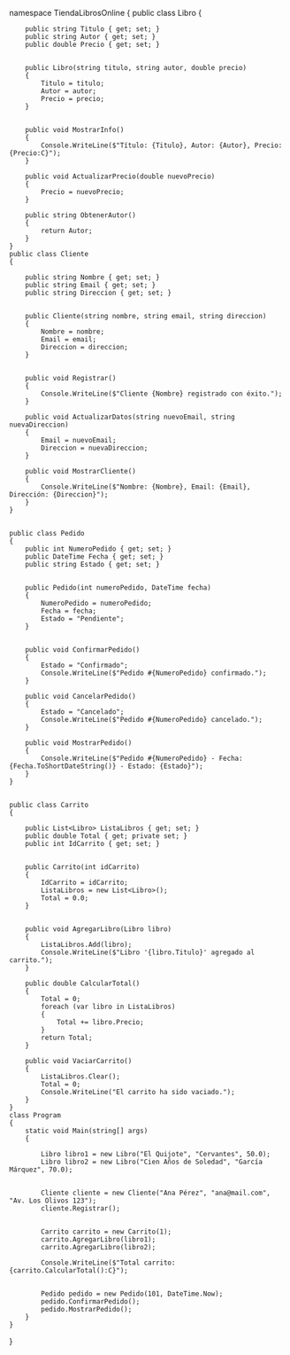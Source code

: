 namespace TiendaLibrosOnline
{ 
    public class Libro
    {
       
        public string Titulo { get; set; }
        public string Autor { get; set; }
        public double Precio { get; set; }

        
        public Libro(string titulo, string autor, double precio)
        {
            Titulo = titulo;
            Autor = autor;
            Precio = precio;
        }

        
        public void MostrarInfo()
        {
            Console.WriteLine($"Título: {Titulo}, Autor: {Autor}, Precio: {Precio:C}");
        }

        public void ActualizarPrecio(double nuevoPrecio)
        {
            Precio = nuevoPrecio;
        }

        public string ObtenerAutor()
        {
            return Autor;
        }
    }
    public class Cliente
    {
       
        public string Nombre { get; set; }
        public string Email { get; set; }
        public string Direccion { get; set; }

       
        public Cliente(string nombre, string email, string direccion)
        {
            Nombre = nombre;
            Email = email;
            Direccion = direccion;
        }

        
        public void Registrar()
        {
            Console.WriteLine($"Cliente {Nombre} registrado con éxito.");
        }

        public void ActualizarDatos(string nuevoEmail, string nuevaDireccion)
        {
            Email = nuevoEmail;
            Direccion = nuevaDireccion;
        }

        public void MostrarCliente()
        {
            Console.WriteLine($"Nombre: {Nombre}, Email: {Email}, Dirección: {Direccion}");
        }
    }

 
    public class Pedido
    {
        public int NumeroPedido { get; set; }
        public DateTime Fecha { get; set; }
        public string Estado { get; set; }

       
        public Pedido(int numeroPedido, DateTime fecha)
        {
            NumeroPedido = numeroPedido;
            Fecha = fecha;
            Estado = "Pendiente";
        }

       
        public void ConfirmarPedido()
        {
            Estado = "Confirmado";
            Console.WriteLine($"Pedido #{NumeroPedido} confirmado.");
        }

        public void CancelarPedido()
        {
            Estado = "Cancelado";
            Console.WriteLine($"Pedido #{NumeroPedido} cancelado.");
        }

        public void MostrarPedido()
        {
            Console.WriteLine($"Pedido #{NumeroPedido} - Fecha: {Fecha.ToShortDateString()} - Estado: {Estado}");
        }
    }

 
    public class Carrito
    {
       
        public List<Libro> ListaLibros { get; set; }
        public double Total { get; private set; }
        public int IdCarrito { get; set; }

        
        public Carrito(int idCarrito)
        {
            IdCarrito = idCarrito;
            ListaLibros = new List<Libro>();
            Total = 0.0;
        }

      
        public void AgregarLibro(Libro libro)
        {
            ListaLibros.Add(libro);
            Console.WriteLine($"Libro '{libro.Titulo}' agregado al carrito.");
        }

        public double CalcularTotal()
        {
            Total = 0;
            foreach (var libro in ListaLibros)
            {
                Total += libro.Precio;
            }
            return Total;
        }

        public void VaciarCarrito()
        {
            ListaLibros.Clear();
            Total = 0;
            Console.WriteLine("El carrito ha sido vaciado.");
        }
    }
    class Program
    {
        static void Main(string[] args)
        {
            
            Libro libro1 = new Libro("El Quijote", "Cervantes", 50.0);
            Libro libro2 = new Libro("Cien Años de Soledad", "García Márquez", 70.0);

         
            Cliente cliente = new Cliente("Ana Pérez", "ana@mail.com", "Av. Los Olivos 123");
            cliente.Registrar();

            
            Carrito carrito = new Carrito(1);
            carrito.AgregarLibro(libro1);
            carrito.AgregarLibro(libro2);

            Console.WriteLine($"Total carrito: {carrito.CalcularTotal():C}");

        
            Pedido pedido = new Pedido(101, DateTime.Now);
            pedido.ConfirmarPedido();
            pedido.MostrarPedido();
        }
    }
}

